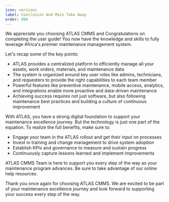 ```yaml
---
icon: versions
label: Conclusion And Main Take Away
order: 990
---
```


We appreciate you choosing ATLAS CMMS and Congratulations on completing the user guide! You now have the knowledge and skills to fully leverage Africa's premier maintenance management system.

Let's recap some of the key points:

- ATLAS provides a centralized platform to efficiently manage all your assets, work orders, materials, and maintenance data
- The system is organized around key user roles like admins, technicians, and requesters to provide the right capabilities to each team member
- Powerful features like preventive maintenance, mobile access, analytics, and integrations enable more proactive and data-driven maintenance
- Achieving success requires not just software, but also following maintenance best practices and building a culture of continuous improvement

With ATLAS, you have a strong digital foundation to support your maintenance excellence journey. But the technology is just one part of the equation. To realize the full benefits, make sure to:

- Engage your team in the ATLAS rollout and get their input on processes
- Invest in training and change management to drive system adoption
- Establish KPIs and governance to measure and sustain progress
- Continuously capture lessons learned and implement improvements

ATLAS CMMS Team is here to support you every step of the way as your maintenance program advances. Be sure to take advantage of our online help resources.

Thank you once again for choosing ATLAS CMMS. We are excited to be part of your maintenance excellence journey and look forward to supporting your success every step of the way.